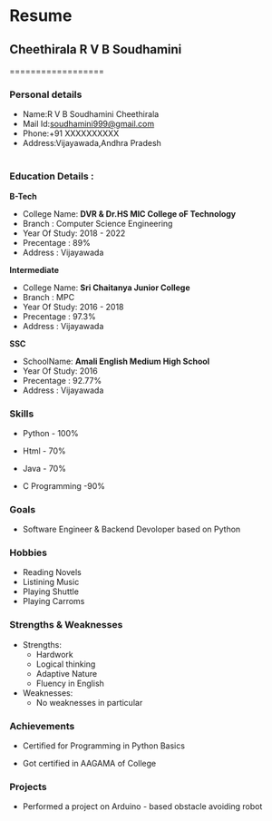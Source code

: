 # Resume

## Cheethirala R V B Soudhamini
==================

### Personal details

- Name:R V B Soudhamini Cheethirala<br>
- Mail Id:soudhamini999@gmail.com<br>
- Phone:+91 XXXXXXXXXX <br>
- Address:Vijayawada,Andhra Pradesh <br><br>
### **Education Details :**

**B-Tech**

- College Name: __DVR & Dr.HS MIC College oF Technology__<br>
- Branch : Computer Science Engineering<br>
- Year Of Study: 2018 - 2022<br>
- Precentage : 89%<br>
- Address : Vijayawada<br>

**Intermediate**
- College Name: __Sri Chaitanya Junior College__<br>
- Branch : MPC<br>
- Year Of Study: 2016 - 2018<br>
- Precentage : 97.3%<br>
- Address : Vijayawada<br>

**SSC**
- SchoolName: __Amali English Medium High School__<br>
- Year Of Study: 2016<br>
- Precentage : 92.77%<br>
- Address : Vijayawada<br>

### **Skills**

- Python - 100%

- Html - 70%

- Java - 70%

- C Programming -90%

### **Goals**

- Software Engineer & Backend Devoloper based on Python

### **Hobbies**

- Reading Novels<br>
- Listining Music<br>
- Playing Shuttle<br>
- Playing Carroms<br>

### **Strengths & Weaknesses**
- Strengths:
  - Hardwork
  - Logical thinking
  - Adaptive Nature
  - Fluency in English
- Weaknesses:
  - No weaknesses in particular
 
### **Achievements**
 
 - Certified for Programming in Python Basics

 - Got certified in AAGAMA of College
 
###  **Projects**

- Performed a project on Arduino - based obstacle avoiding robot
 
 
 
